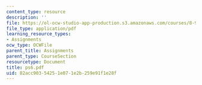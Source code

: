 ```yaml
---
content_type: resource
description: ''
file: https://ol-ocw-studio-app-production.s3.amazonaws.com/courses/8-942-cosmology-fall-2001/82acc90354251e071e2b259e91f1e28f_ps6.pdf
file_type: application/pdf
learning_resource_types:
- Assignments
ocw_type: OCWFile
parent_title: Assignments
parent_type: CourseSection
resourcetype: Document
title: ps6.pdf
uid: 82acc903-5425-1e07-1e2b-259e91f1e28f
---
```

